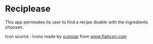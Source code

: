 # Reciplease

This app permeates its user to find a recipe doable with the ingredients choosen.

Icon source : Icons made by <a href="https://www.flaticon.com/authors/iconixar" title="iconixar">iconixar</a> from <a href="https://www.flaticon.com/" title="Flaticon"> www.flaticon.com</a>
